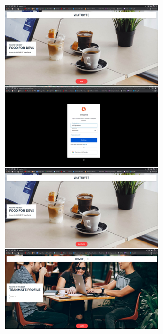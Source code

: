 ![Log In Page](public/login.PNG)
![Auth 0](public/auth0.PNG)
![Home Page](public/loggedIn.PNG)
![User Page](public/user.PNG)
